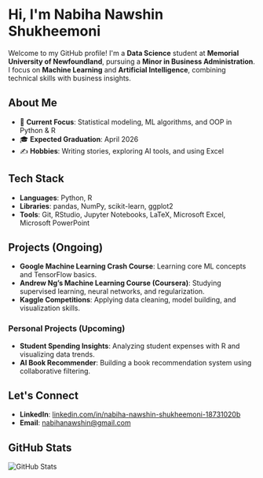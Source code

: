 # Hi, I'm Nabiha Nawshin Shukheemoni

Welcome to my GitHub profile! I'm a **Data Science** student at **Memorial University of Newfoundland**, pursuing a **Minor in Business Administration**. I focus on **Machine Learning** and **Artificial Intelligence**, combining technical skills with business insights.

## About Me
- 🎯 **Current Focus**: Statistical modeling, ML algorithms, and OOP in Python & R  
- 🎓 **Expected Graduation**: April 2026  
- ✍️ **Hobbies**: Writing stories, exploring AI tools, and using Excel  

## Tech Stack
- **Languages**: Python, R  
- **Libraries**: pandas, NumPy, scikit-learn, ggplot2  
- **Tools**: Git, RStudio, Jupyter Notebooks, LaTeX, Microsoft Excel, Microsoft PowerPoint  

## Projects (Ongoing)
- **Google Machine Learning Crash Course**: Learning core ML concepts and TensorFlow basics.  
- **Andrew Ng’s Machine Learning Course (Coursera)**: Studying supervised learning, neural networks, and regularization.  
- **Kaggle Competitions**: Applying data cleaning, model building, and visualization skills.

### Personal Projects (Upcoming)
- **Student Spending Insights**: Analyzing student expenses with R and visualizing data trends.
- **AI Book Recommender**: Building a book recommendation system using collaborative filtering.

## Let's Connect
- **LinkedIn**: [linkedin.com/in/nabiha-nawshin-shukheemoni-18731020b](http://linkedin.com/in/nabiha-nawshin-shukheemoni-18731020b)  
- **Email**: nabihanawshin@gmail.com

## GitHub Stats
![GitHub Stats](https://github-readme-stats.vercel.app/api?username=nabiha-shukheemoni&show_icons=true&theme=tokyonight)
